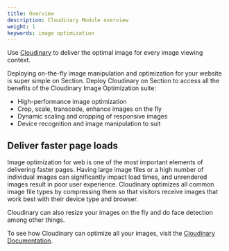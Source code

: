 ```yaml
---
title: Overview
description: Cloudinary Module overview
weight: 1
keywords: image optimization
---
```


Use [Cloudinary](https://cloudinary.com/) to deliver the optimal image for every image viewing context.

Deploying on-the-fly image manipulation and optimization for your website is super simple on Section. Deploy Cloudinary on Section to access all the benefits of the Cloudinary Image Optimization suite:

- High-performance image optimization
- Crop, scale, transcode, enhance images on the fly
- Dynamic scaling and cropping of responsive images
- Device recognition and image manipulation to suit

## Deliver faster page loads

Image optimization for web is one of the most important elements of delivering faster pages. Having large image files or a high number of individual images can significantly impact load times, and unrendered images result in poor user experience. Cloudinary optimizes all common image file types by compressing them so that visitors receive images that work best with their device type and browser.

Cloudinary can also resize your images on the fly and do face detection among other things.

To see how Cloudinary can optimize all your images, visit the [Cloudinary Documentation](https://cloudinary.com/documentation).
